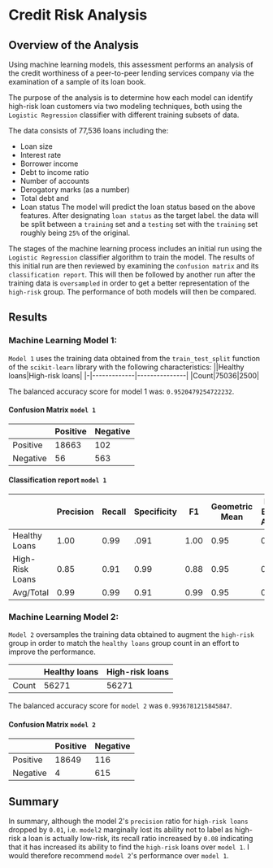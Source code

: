 # Credit Risk Analysis

## Overview of the Analysis

Using machine learning models, this assessment performs an analysis of the credit worthiness of a peer-to-peer lending services company via the examination of a sample of its loan book. 

The purpose of the analysis is to determine how each model can identify high-risk loan customers via two modeling techniques, both using the `Logistic Regression` classifier with different training subsets of data.

The data consists of 77,536 loans including the:
  * Loan size
  * Interest rate
  * Borrower income
  * Debt to income ratio
  * Number of accounts
  * Derogatory marks (as a number)
  * Total debt and
  * Loan status
The model will predict the loan status based on the above features.  After designating `loan status` as the target label. the data will be split between a `training` set and a `testing` set with the `training` set roughly being `25%` of the original.

The stages of the machine learning process includes an initial run using the `Logistic Regression` classifier algorithm to train the model.  The results of this initial run are then reviewed by examining the `confusion matrix` and its `classification report`.  This will then be followed by another run after the training data is `oversampled` in order to get a better representation of the `high-risk` group.  The performance of both models will then be compared.

## Results

### Machine Learning Model 1:

`Model 1` uses the training data obtained from the `train_test_split` function of the `scikit-learn` library with the following characteristics:
||Healthy loans|High-risk loans|
|-|-------------|---------------|
|Count|75036|2500|

The balanced accuracy score for model 1 was: `0.9520479254722232`.

#### Confusion Matrix `model 1`

||Positive|Negative|
|-|------|-----|
|Positive|18663|102|
|Negative|56|563


#### Classification report `model 1`

||Precision|Recall|Specificity|F1|Geometric Mean|Indexed Balanced Accuracy|Sup|
|-|-|-|-|-|-|-|-|
|Healthy Loans|1.00|0.99|.091|1.00|0.95|0.91|18765
|High-Risk Loans|0.85|0.91|0.99|0.88|0.95|0.91|619|
|Avg/Total|0.99|0.99|0.91|0.99|0.95|0.91|19384


### Machine Learning Model 2:
`Model 2` oversamples the training data obtained to augment the `high-risk` group in order to match the `healthy loans` group count in an effort to improve the performance.

||Healthy loans|High-risk loans|
|-|-------------|---------------|
|Count|56271|56271|

The balanced accuracy score for `model 2` was `0.9936781215845847`.

#### Confusion Matrix `model 2`
||Positive|Negative|
|-|------|-----|
|Positive|18649|116|
|Negative|4|615

## Summary

In summary, although the model 2's `precision` ratio for `high-risk loans` dropped by `0.01`, i.e. `model2` marginally lost its ability not to label as high-risk a loan is actually low-risk, its recall ratio increased by `0.08` indicating that it has increased its ability to find the `high-risk` loans over `model 1`.  I would therefore recommend `model 2`'s performance over `model 1`.
